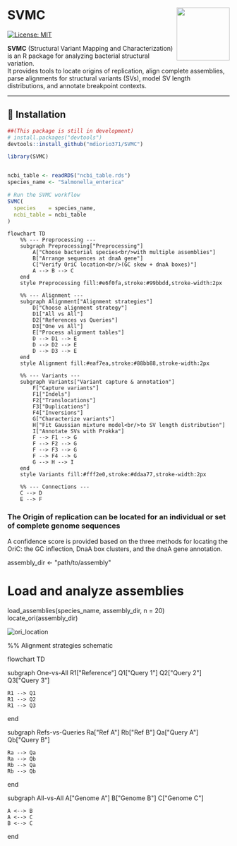 

# SVMC <img src="figs/logo.png" align="right" width="120"/>

[![License: MIT](https://img.shields.io/badge/License-MIT-yellow.svg)](LICENSE)

**SVMC** (Structural Variant Mapping and Characterization) is an R package for analyzing bacterial structural variation.  
It provides tools to locate origins of replication, align complete assemblies, parse alignments for structural variants (SVs), model SV length distributions, and annotate breakpoint contexts. 


---

## 🔧 Installation

```r
##(This package is still in development)
# install.packages("devtools")
devtools::install_github("mdiorio371/SVMC")

library(SVMC)


ncbi_table <- readRDS("ncbi_table.rds")
species_name <- "Salmonella_enterica"

# Run the SVMC workflow
SVMC(
  species    = species_name,
  ncbi_table = ncbi_table
)

```  


```mermaid
flowchart TD
    %% --- Preprocessing ---
    subgraph Preprocessing["Preprocessing"]
        A["Choose bacterial species<br/>with multiple assemblies"]
        B["Arrange sequences at dnaA gene"]
        C["Verify OriC location<br/>(GC skew + dnaA boxes)"]
        A --> B --> C
    end
    style Preprocessing fill:#e6f0fa,stroke:#99bbdd,stroke-width:2px

    %% --- Alignment ---
    subgraph Alignment["Alignment strategies"]
        D["Choose alignment strategy"]
        D1["All vs All"]
        D2["References vs Queries"]
        D3["One vs All"]
        E["Process alignment tables"]
        D --> D1 --> E
        D --> D2 --> E
        D --> D3 --> E
    end
    style Alignment fill:#eaf7ea,stroke:#88bb88,stroke-width:2px

    %% --- Variants ---
    subgraph Variants["Variant capture & annotation"]
        F["Capture variants"]
        F1["Indels"]
        F2["Translocations"]
        F3["Duplications"]
        F4["Inversions"]
        G["Characterize variants"]
        H["Fit Gaussian mixture model<br/>to SV length distribution"]
        I["Annotate SVs with Prokka"]
        F --> F1 --> G
        F --> F2 --> G
        F --> F3 --> G
        F --> F4 --> G
        G --> H --> I
    end
    style Variants fill:#fff2e0,stroke:#ddaa77,stroke-width:2px

    %% --- Connections ---
    C --> D
    E --> F
```


### The Origin of replication can be located for an individual or set of complete genome sequences
A confidence score is provided based on the three methods for locating the OriC: the GC inflection, DnaA box clusters, and the dnaA gene annotation.

assembly_dir <- "path/to/assembly"

# Load and analyze assemblies
load_assemblies(species_name, assembly_dir, n = 20)
locate_ori(assembly_dir)


![ori_location](ori.png)


%% Alignment strategies schematic

flowchart TD

subgraph One-vs-All
    R1["Reference"]
    Q1["Query 1"]
    Q2["Query 2"]
    Q3["Query 3"]

    R1 --> Q1
    R1 --> Q2
    R1 --> Q3
end

subgraph Refs-vs-Queries
    Ra["Ref A"]
    Rb["Ref B"]
    Qa["Query A"]
    Qb["Query B"]

    Ra --> Qa
    Ra --> Qb
    Rb --> Qa
    Rb --> Qb
end

subgraph All-vs-All
    A["Genome A"]
    B["Genome B"]
    C["Genome C"]

    A <--> B
    A <--> C
    B <--> C
end




